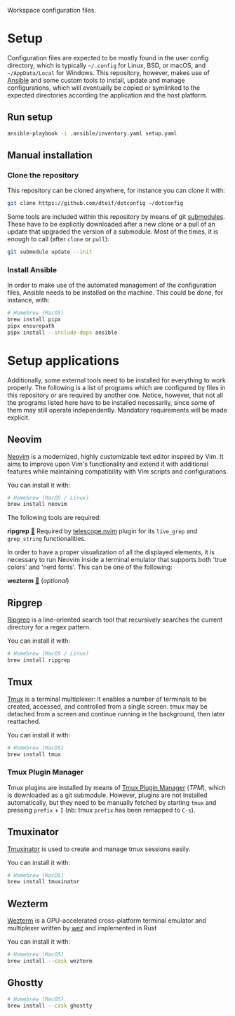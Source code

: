 Workspace configuration files.

# Setup

Configuration files are expected to be mostly found in the user config directory,
which is typically `~/.config` for Linux, BSD, or macOS, and `~/AppData/Local` for
Windows. This repository, however, makes use of [Ansible](https://github.com/ansible/ansible)
and some custom tools to install, update and manage configurations, which will eventually
be copied or symlinked to the expected directories according the application and the
host platform.

## Run setup

```sh
ansible-playbook -i .ansible/inventory.yaml setup.yaml
```

## Manual installation

### Clone the repository

This repository can be cloned anywhere, for instance you can clone it with:

```sh
git clone https://github.com/dteif/dotconfig ~/dotconfig
```

Some tools are included within this repository by means of git 
[submodules](https://git-scm.com/book/en/v2/Git-Tools-Submodules). These have to be
explicitly downloaded after a new clone or a pull of an update that upgraded the version
of a submodule. Most of the times, it is enough to call (after `clone` or `pull`):

```sh
git submodule update --init
```

### Install Ansible

In order to make use of the automated management of the configuration files, Ansible needs
to be installed on the machine. This could be done, for instance, with:

```sh
# Homebrew (MacOS)
brew install pipx
pipx ensurepath
pipx install --include-deps ansible
```








# Setup applications

Additionally, some external tools need to be installed for everything to work properly.
The following is a list of programs which are configured by files in this repository
or are required by another one. Notice, however, that not all the programs listed here
have to be installed necessarily, since some of them may still operate independently.
Mandatory requirements will be made explicit.

## Neovim
 
[Neovim](https://github.com/neovim/neovim) is a modernized, highly customizable text
editor inspired by Vim. It aims to improve upon Vim's functionality and extend it
with additional features while maintaining compatibility with Vim scripts and configurations.

You can install it with:

```sh
# Homebrew (MacOS / Linux)
brew install neovim
```

The following tools are required:

__ripgrep__ [🔗](#ripgrep) Required by [telescope.nvim](https://github.com/nvim-telescope/telescope.nvim)
plugin for its `live_grep` and `grep_string` functionalities.

In order to have a proper visualization of all the displayed elements, it is necessary
to run Neovim inside a terminal emulator that supports both 'true colors' and 'nerd fonts'. 
This can be one of the following:

__wezterm__ [🔗](#wezterm) (_optional_)

## Ripgrep

[Ripgrep](https://github.com/BurntSushi/ripgrep) is a line-oriented search tool that
recursively searches the current directory for a regex pattern.

You can install it with:

```sh
# Homebrew (MacOS / Linux)
brew install ripgrep
```

## Tmux

[Tmux](https://github.com/tmux/tmux) is a terminal multiplexer: it enables a number
of terminals to be created, accessed, and controlled from a single screen. tmux may
be detached from a screen and continue running in the background, then later reattached.

You can install it with:

```sh
# Homebrew (MacOS)
brew install tmux
```

### Tmux Plugin Manager

Tmux plugins are installed by means of [Tmux Plugin Manager](https://github.com/tmux-plugins/tpm)
(_TPM_), which is downloaded as a git submodule. However, plugins are not installed
automatically, but they need to be manually fetched by starting `tmux` and pressing
`prefix` + `I` (nb: tmux `prefix` has been remapped to `C-s`). 

## Tmuxinator

[Tmuxinator](https://github.com/tmuxinator/tmuxinator) is used to create and manage
tmux sessions easily.

You can install it with: 

```sh
# Homebrew (MacOS)
brew install tmuxinator
```

## Wezterm

[Wezterm](https://github.com/wez/wezterm) is a GPU-accelerated cross-platform terminal
emulator and multiplexer written by [wez](https://github.com/wez) and implemented in Rust

You can install it with:

```sh
# Homebrew (MacOS)
brew install --cask wezterm
```

## Ghostty

```sh
# Homebrew (MacOS)
brew install --cask ghostty
```
